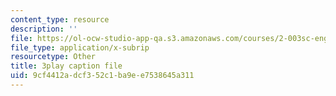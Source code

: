 ```yaml
---
content_type: resource
description: ''
file: https://ol-ocw-studio-app-qa.s3.amazonaws.com/courses/2-003sc-engineering-dynamics-fall-2011/9cf4412adcf352c1ba9ee7538645a311_9_d8CQrCYUw.vtt
file_type: application/x-subrip
resourcetype: Other
title: 3play caption file
uid: 9cf4412a-dcf3-52c1-ba9e-e7538645a311
---
```

